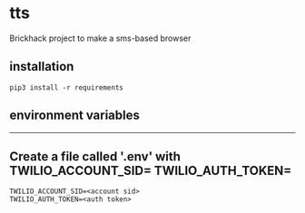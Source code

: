 # tts
Brickhack project to make a sms-based browser

## installation
```
pip3 install -r requirements
```

## environment variables
---

Create a file called '.env' with 
  TWILIO_ACCOUNT_SID=<account sid>
  TWILIO_AUTH_TOKEN=<auth token>
---
 ```
TWILIO_ACCOUNT_SID=<account sid>
TWILIO_AUTH_TOKEN=<auth token>
```
